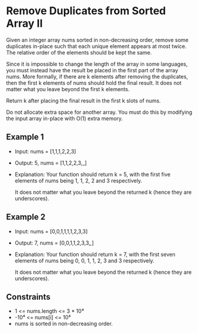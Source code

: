 # Remove Duplicates from Sorted Array II

Given an integer array nums sorted in non-decreasing order, remove some duplicates in-place such that each unique element appears at most twice. The relative order of the elements should be kept the same.

Since it is impossible to change the length of the array in some languages, you must instead have the result be placed in the first part of the array nums. More formally, if there are k elements after removing the duplicates, then the first k elements of nums should hold the final result. It does not matter what you leave beyond the first k elements.

Return k after placing the final result in the first k slots of nums.

Do not allocate extra space for another array. You must do this by modifying the input array in-place with O(1) extra memory.

## Example 1

- Input: nums = [1,1,1,2,2,3]
- Output: 5, nums = [1,1,2,2,3,_]
- Explanation: Your function should return k = 5, with the first five elements of nums being 1, 1, 2, 2 and 3 respectively.

  It does not matter what you leave beyond the returned k (hence they are underscores).

## Example 2

- Input: nums = [0,0,1,1,1,1,2,3,3]
- Output: 7, nums = [0,0,1,1,2,3,3,_,_]
- Explanation: Your function should return k = 7, with the first seven elements of nums being 0, 0, 1, 1, 2, 3 and 3 respectively.

  It does not matter what you leave beyond the returned k (hence they are underscores).

## Constraints

- 1 <= nums.length <= 3 \* 10⁴
- -10⁴ <= nums[i] <= 10⁴
- nums is sorted in non-decreasing order.
